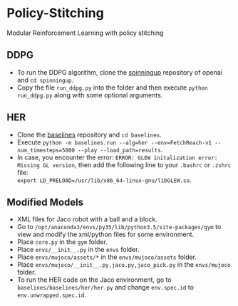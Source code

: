 # Policy-Stitching

Modular Reinforcement Learning with policy stitching

## DDPG

* To run the DDPG algorithm, clone the [spinningup](https://github.com/openai/spinningup) repository of openai and `cd spinningup`.
* Copy the file `run_ddpg.py` into the folder and then execute `python run_ddpg.py` along with some optional arguments.

## HER

* Clone the [baselines](https://github.com/openai/baselines) repository and `cd baselines`.
* Execute `python -m baselines.run --alg=her --env=FetchReach-v1 --num_timesteps=5000 --play --load_path=results`.
* In case, you encounter the error: `ERROR: GLEW initalization error: Missing GL version`, then add the following line to your `.bashrc` or `.zshrc` file:  
`export LD_PRELOAD=/usr/lib/x86_64-linux-gnu/libGLEW.so`.

## Modified Models

* XML files for Jaco robot with a ball and a block.
* Go to `/opt/anaconda3/envs/py35/lib/python3.5/site-packages/gym` to view and modify the xml/python files for some environment.
* Place `core.py` in the `gym` folder.
* Place `envs/__init__.py` in the `envs` folder.
* Place `envs/mujoco/assets/*` in the `envs/mujoco/assets` folder.
* Place `envs/mujoco/__init__.py,jaco.py,jaco_pick.py` in the `envs/mujoco` folder.
* To run the HER code on the Jaco environment, go to `baselines/baselines/her/her.py` and change `env.spec.id` to `env.unwrapped.spec.id`.
